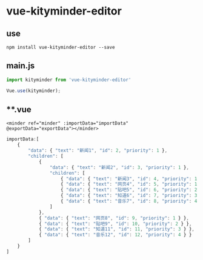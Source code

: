 # vue-kityminder-editor

## use

`npm install vue-kityminder-editor --save`

## main.js
```js
import kityminder from 'vue-kityminder-editor'

Vue.use(kityminder);
```
## **.vue

`<minder ref="minder" :importData="importData" @exportData="exportData"></minder>`

```js
importData:[
    {
        "data": { "text": "新闻1", "id": 2, "priority": 1 },
        "children": [
            { 
                "data": { "text": "新闻2", "id": 3, "priority": 1 },
                "children": [
                    { "data": { "text": "新闻3", "id": 4, "priority": 1 }},
                    { "data": { "text": "网页4", "id": 5, "priority": 1 } },
                    { "data": { "text": "贴吧5", "id": 6, "priority": 2 } },
                    { "data": { "text": "知道6", "id": 7, "priority": 3 } },
                    { "data": { "text": "音乐7", "id": 8, "priority": 4 } }
                ]
            },
            { "data": { "text": "网页8", "id": 9, "priority": 1 } },
            { "data": { "text": "贴吧9", "id": 10, "priority": 2 } },
            { "data": { "text": "知道11", "id": 11, "priority": 3 } },
            { "data": { "text": "音乐12", "id": 12, "priority": 4 } }
        ]
    }
]
```